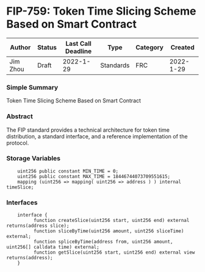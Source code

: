 
# FIP-759: Token Time Slicing Scheme Based on Smart Contract

|Author| Status | Last Call Deadline| Type|Category|Created|
|-----|-----|----|----|----|----|
|Jim Zhou| Draft | 2022-1-29 | Standards | FRC | 2022-1-29 |


### Simple Summary
 
 Token Time Slicing Scheme Based on Smart Contract
 
### Abstract
 
The FIP standard provides a technical architecture for token time distribution, a standard interface, and a reference implementation of the protocol.
 
### Storage Variables

```solidity
    uint256 public constant MIN_TIME = 0;
    uint256 public constant MAX_TIME = 18446744073709551615;
    mapping (uint256 => mapping( uint256 => address ) ) internal timeSlice;
```

### Interfaces

```solidity
	interface {
		  function createSlice(uint256 start, uint256 end) external returns(address slice);
		  function sliceByTime(uint256 amount, uint256 sliceTime) external;
		  function spliceByTime(address from, uint256 amount, uint256[] calldata time) external;
		  function getSlice(uint256 start, uint256 end) external view returns(address);
	}
```